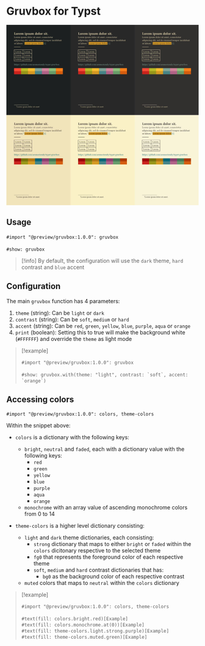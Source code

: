 # Gruvbox for Typst

![Example screenshot](./assets/output3.jpg)

## Usage

```typst
#import "@preview/gruvbox:1.0.0": gruvbox

#show: gruvbox
```

> [!info]
> By default, the configuration will use the `dark` theme, `hard` contrast and `blue` accent

## Configuration

The main `gruvbox` function has 4 parameters:

1. `theme` (string): Can be `light` or `dark`
1. `contrast` (string): Can be `soft`, `medium` or `hard`
1. `accent` (string): Can be `red`, `green`, `yellow`, `blue`, `purple`, `aqua` or `orange`
1. `print` (boolean): Setting this to true will make the background white (`#FFFFFF`) and override the `theme` as light mode

> [!example]
>
> ```typst
> #import "@preview/gruvbox:1.0.0": gruvbox
>
> #show: gruvbox.with(theme: "light", contrast: `soft`, accent: `orange`)
> ```

## Accessing colors

```typst
#import "@preview/gruvbox:1.0.0": colors, theme-colors
```

Within the snippet above:

- `colors` is a dictionary with the following keys:
  - `bright`, `neutral` and `faded`, each with a dictionary value with the following keys:
    - `red`
    - `green`
    - `yellow`
    - `blue`
    - `purple`
    - `aqua`
    - `orange`
  - `monochrome` with an array value of ascending monochrome colors from 0 to 14
- `theme-colors` is a higher level dictionary consisting:

  - `light` and `dark` theme dictionaries, each consisting:
    - `strong` dictionary that maps to either `bright` or `faded` within the `colors` dicitonary respective to the selected theme
    - `fg0` that represents the foreground color of each respective theme
    - `soft`, `medium` and `hard` contrast dictionaries that has:
      - `bg0` as the background color of each respective contrast
  - `muted` colors that maps to `neutral` within the `colors` dictionary

> [!example]
>
> ```typst
> #import "@preview/gruvbox:1.0.0": colors, theme-colors
>
> #text(fill: colors.bright.red)[Example]
> #text(fill: colors.monochrome.at(0))[Example]
> #text(fill: theme-colors.light.strong.purple)[Example]
> #text(fill: theme-colors.muted.green)[Example]
> ```
